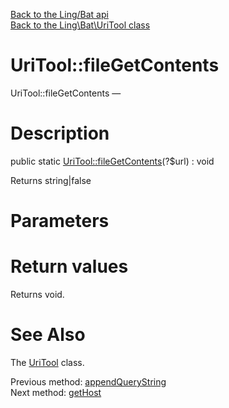 [Back to the Ling/Bat api](https://github.com/lingtalfi/Bat/blob/master/doc/api/Ling/Bat.md)<br>
[Back to the Ling\Bat\UriTool class](https://github.com/lingtalfi/Bat/blob/master/doc/api/Ling/Bat/UriTool.md)


UriTool::fileGetContents
================



UriTool::fileGetContents — 




Description
================


public static [UriTool::fileGetContents](https://github.com/lingtalfi/Bat/blob/master/doc/api/Ling/Bat/UriTool/fileGetContents.md)(?$url) : void




Returns string|false




Parameters
================



Return values
================

Returns void.








See Also
================

The [UriTool](https://github.com/lingtalfi/Bat/blob/master/doc/api/Ling/Bat/UriTool.md) class.

Previous method: [appendQueryString](https://github.com/lingtalfi/Bat/blob/master/doc/api/Ling/Bat/UriTool/appendQueryString.md)<br>Next method: [getHost](https://github.com/lingtalfi/Bat/blob/master/doc/api/Ling/Bat/UriTool/getHost.md)<br>

